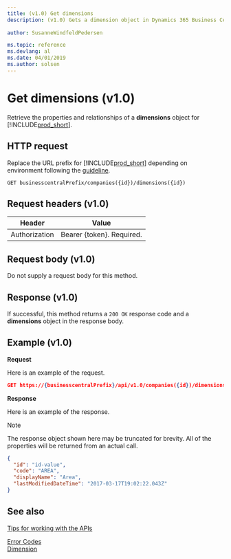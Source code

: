 ```yaml
---
title: (v1.0) Get dimensions
description: (v1.0) Gets a dimension object in Dynamics 365 Business Central.
 
author: SusanneWindfeldPedersen

ms.topic: reference
ms.devlang: al
ms.date: 04/01/2019
ms.author: solsen
---
```


# Get dimensions (v1.0)
Retrieve the properties and relationships of a **dimensions** object for [!INCLUDE[prod_short](../../../includes/prod_short.md)].

## HTTP request
Replace the URL prefix for [!INCLUDE[prod_short](../../../includes/prod_short.md)] depending on environment following the [guideline](../../v1.0/endpoints-apis-for-dynamics.md).

```
GET businesscentralPrefix/companies({id})/dimensions({id})
```

## Request headers (v1.0)

|Header|Value|
|------|-----|
|Authorization  |Bearer {token}. Required. |

## Request body (v1.0)
Do not supply a request body for this method.

## Response (v1.0)
If successful, this method returns a ```200 OK``` response code and a **dimensions** object in the response body.

## Example (v1.0)

**Request**

Here is an example of the request.
```json
GET https://{businesscentralPrefix}/api/v1.0/companies({id})/dimensions({id})
```

**Response**

Here is an example of the response. 

> [!NOTE]  
>   The response object shown here may be truncated for brevity. All of the properties will be returned from an actual call.

```json
{
  "id": "id-value",
  "code": "AREA",
  "displayName": "Area",
  "lastModifiedDateTime": "2017-03-17T19:02:22.043Z"
}
```

## See also
[Tips for working with the APIs](../../../developer/devenv-connect-apps-tips.md)  



[Error Codes](../dynamics_error_codes.md)  
[Dimension](../resources/dynamics_dimension.md)  

